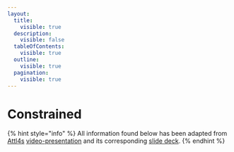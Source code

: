 ```yaml
---
layout:
  title:
    visible: true
  description:
    visible: false
  tableOfContents:
    visible: true
  outline:
    visible: true
  pagination:
    visible: true
---
```


# Constrained

{% hint style="info" %}
All information found below has been adapted from [Attl4s](https://attl4s.github.io/) [video-presentation](https://www.youtube.com/watch?v=gzqq2r6cZjc) and its corresponding [slide deck](https://attl4s.github.io/assets/pdf/You\_do\_\(not\)\_Understand\_Kerberos\_Delegation.pdf).
{% endhint %}

